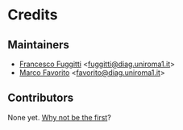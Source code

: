 # Credits

## Maintainers

* [Francesco Fuggitti](https://github.com/francescofuggitti) <[fuggitti@diag.uniroma1.it](mailto:fuggitti@diag.uniroma1.it)>
* [Marco Favorito](https://github.com/marcofavorito) <[favorito@diag.uniroma1.it](mailto:favorito@diag.uniroma1.it)>

## Contributors

None yet. [Why not be the first](./contributing.md)? 
